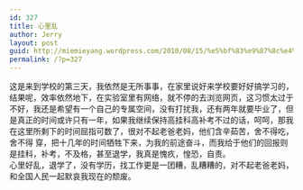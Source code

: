 ```yaml
---
id: 327
title: 心里乱
author: Jerry
layout: post
guid: http://miemieyang.wordpress.com/2010/08/15/%e5%bf%83%e9%87%8c%e4%b9%b1
permalink: /?p=327
---
```

这是来到学校的第三天，我依然是无所事事，在家里说好来学校要好好搞学习的，结果呢，效率依然地下，在实验室里有网络，就不停的去浏览网页，这习惯太过于不好，我还是希望有一个自己的专属空间，没有打扰我，还有两年就要毕业了，但是真正的时间或许只有一年，如果我继续保持高挂科高补考不过的话，呵呵，那我在这里所剩下的时间屈指可数了，很对不起老爸老妈，他们含辛茹苦，舍不得吃，舍不得 穿，把十几年的时间牺牲下来，为我的前途奋斗，而我给于他们的回报则是挂科，补考，不及格，甚至退学，我真是愧疚，惶恐，自责。  
心里好乱，退学了，没有学历，找工作更是一团糟，乱糟糟的，对不起老爸老妈，和全国人民一起默哀我现在的颓废。